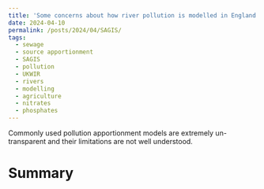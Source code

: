```yaml
---
title: 'Some concerns about how river pollution is modelled in England.'
date: 2024-04-10
permalink: /posts/2024/04/SAGIS/
tags:
  - sewage
  - source apportionment
  - SAGIS
  - pollution
  - UKWIR
  - rivers
  - modelling
  - agriculture 
  - nitrates
  - phosphates
---
```


Commonly used pollution apportionment models are extremely un-transparent and their limitations are not well understood.

Summary
======


